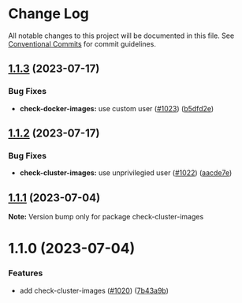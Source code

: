 # Change Log

All notable changes to this project will be documented in this file.
See [Conventional Commits](https://conventionalcommits.org) for commit guidelines.

## [1.1.3](https://github.com/SocialGouv/docker/compare/check-cluster-images@1.1.2...check-cluster-images@1.1.3) (2023-07-17)


### Bug Fixes

* **check-docker-images:** use custom user ([#1023](https://github.com/SocialGouv/docker/issues/1023)) ([b5dfd2e](https://github.com/SocialGouv/docker/commit/b5dfd2eb7872671250e78655c7f9b464934f6b3d))





## [1.1.2](https://github.com/SocialGouv/docker/compare/check-cluster-images@1.1.1...check-cluster-images@1.1.2) (2023-07-17)


### Bug Fixes

* **check-cluster-images:** use unprivilegied user ([#1022](https://github.com/SocialGouv/docker/issues/1022)) ([aacde7e](https://github.com/SocialGouv/docker/commit/aacde7eff1975f135d0586e8a9fb13b4ef767c1d))





## [1.1.1](https://github.com/SocialGouv/docker/compare/check-cluster-images@1.1.0...check-cluster-images@1.1.1) (2023-07-04)

**Note:** Version bump only for package check-cluster-images





# 1.1.0 (2023-07-04)


### Features

* add check-cluster-images ([#1020](https://github.com/SocialGouv/docker/issues/1020)) ([7b43a9b](https://github.com/SocialGouv/docker/commit/7b43a9b0a79cd91a5f74ba4fe7cbcb10a491ad9e))
